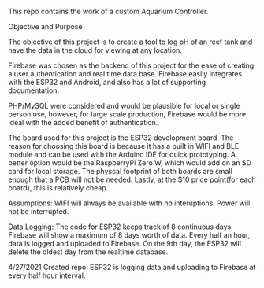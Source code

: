 This repo contains the work of a custom Aquarium Controller.

Objective and Purpose

The objective of this project is to create a tool to log pH of an reef tank and have the data in the cloud for viewing at any location. 





Firebase was chosen as the backend of this project for the ease of creating a user authentication and real time data base. Firebase easily integrates with the ESP32 and Android, and also has a lot of supporting documentation. 

PHP/MySQL were considered and would be plausible for local or single person use, however, for large scale production, Firebase would be more ideal with the added benefit of authentication.

The board used for this project is the ESP32 development board. The reason for choosing this board is because it has a built in WIFI and BLE module and can be used with the Arduino IDE for quick prototyping. A better option would be the  RaspberryPi Zero W, which would add on an SD card for local storage. The physcal footprint of both boards are small enough that a PCB will not be needed. Lastly, at the $10 price point(for each board), this is relatively cheap.

Assumptions: WIFI will always be available with no interuptions. Power will not be interrupted.

Data Logging: The code for ESP32 keeps track of 8 continuous days. Firebase will show a maximum of 8 days worth of data. Every half an hour, data is logged and uploaded to Firebase. On the 9th day, the ESP32 will delete the oldest day from the realtime database. 

4/27/2021
Created repo. ESP32 is logging data and uploading to Firebase at every half hour interval. 
